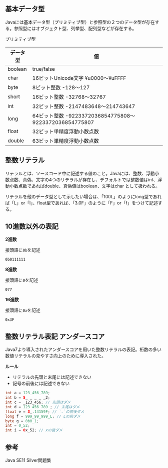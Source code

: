 ## 基本データ型

Javaには基本データ型（プリミティブ型）と参照型の２つのデータ型が存在する。参照型にはオブジェクト型、列挙型、配列型などが存在する。

プリミティブ型

データ型|値
--|--
boolean|true/false
char|16ビットUnicode文字 ¥u0000〜¥uFFFF
byte|8ビット整数 -128〜127
short|16ビット整数 -32768〜32767
int|32ビット整数 -2147483648〜214743647 
long|64ビット整数 -9223372036854775808〜9223372036854775807
float|32ビット単精度浮動小数点数
double|63ビット単精度浮動小数点数

## 整数リテラル

リテラルとは、ソースコード中に記述する値のこと。Javaには、整数、浮動小数点数、真偽、文字の4つのリテラルが存在し、デフォルトでは整数値はint、浮動小数点数であればdouble、真偽値はboolean、文字はchar
として扱われる。

リテラルを他のデータ型として示したい場合は、「100L」のようにlong型であれば「L」or「l」、float型であれば、「3.0F」のように「F」or「f」をつけて記述する。

## 10進数以外の表記

**2進数**

接頭語に`0b`を記述

`0b0111111`

**8進数**

接頭語に`0`を記述

`077`

**16進数**

接頭語に`0x`を記述

`0x3F`

## 整数リテラル表記 アンダースコア

Java7より導入されたアンダースコアを用いた整数リテラルの表記。桁数の多い数値リテラルの見やすさ向上のために導入された。

**ルール**

* リテラルの先頭と末尾には記述できない
* 記号の前後には記述できない


```Java
int a = 123_456_789;
int b = 5_ _ _ _ _2;
int c = _123_456; // 先頭はダメ
int d = 123_456_789_; // 末尾はダメ
float e = 3_.14159F; // `.`の前後ダメ
long f = 999_99_999_L; // Lの前ダメ
byte g = 0b0_1;
int = 0_52;
int i = 0x_52; // xの後ダメ
```

## 参考

Java SE11 Silver問題集
